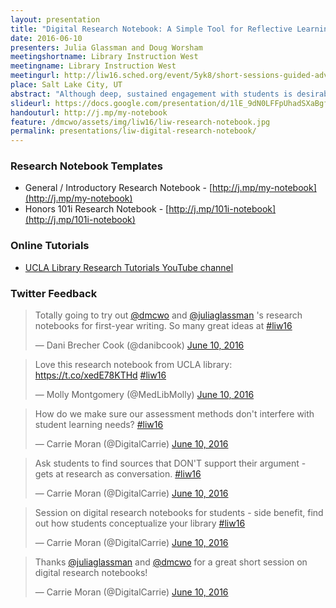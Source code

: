 ```yaml
---
layout: presentation
title: "Digital Research Notebook: A Simple Tool for Reflective Learning"
date: 2016-06-10
presenters: Julia Glassman and Doug Worsham
meetingshortname: Library Instruction West
meetingname: Library Instruction West
meetingurl: http://liw16.sched.org/event/5yk8/short-sessions-guided-adventures-in-team-hiking-collaborations-between-librarians-and-writing-program-faculty-to-flip-the-one-shot-library-workshop-digital-research-notebook-a-simple-tool-for-reflective-learning-at-scale
place: Salt Lake City, UT
abstract: "Although deep, sustained engagement with students is desirable, many librarians still work within the confines of the one-shot instruction session, some at universities serving tens of thousands of undergraduate students. Librarians must thus find creative ways to work at scale in order to help students craft thoughtful research questions, scaffold their research process, and think critically about the sources they find. To meet this challenge, librarians at UCLA created a digital “research notebook” which, through a combination of video tutorials and reflective writing prompts, guides student through the research process. The notebook can be assigned on its own, as a pre-assignment for a one-shot session, or as the backbone of a credit course or research consultation. This session will discuss the pedagogical framework of the notebook and offer simple ways participants can implement it at their own institutions."
slideurl: https://docs.google.com/presentation/d/1lE_9dN0LFFpUhadSXaBgfdoN2aDBPnekgbwyfOsEjT8/edit?usp=sharing
handouturl: http://j.mp/my-notebook
feature: /dmcwo/assets/img/liw16/liw-research-notebook.jpg
permalink: presentations/liw-digital-research-notebook/
---
```

### Research Notebook Templates
* General / Introductory Research Notebook - [http://j.mp/my-notebook](http://j.mp/my-notebook)
* Honors 101i Research Notebook - [http://j.mp/101i-notebook](http://j.mp/101i-notebook) 

### Online Tutorials
* [UCLA Library Research Tutorials YouTube channel](https://www.youtube.com/playlist?list=PLV8eqWoGXke5D5bmwscUhow1RJKWZmMRZ)

### Twitter Feedback

<blockquote class="twitter-tweet" data-lang="en"><p lang="en" dir="ltr">Totally going to try out <a href="https://twitter.com/dmcwo">@dmcwo</a> and <a href="https://twitter.com/juliaglassman">@juliaglassman</a> &#39;s research notebooks for first-year writing. So many great ideas at <a href="https://twitter.com/hashtag/liw16?src=hash">#liw16</a></p>&mdash; Dani Brecher Cook (@danibcook) <a href="https://twitter.com/danibcook/status/741326937021259776">June 10, 2016</a></blockquote>
<script async src="//platform.twitter.com/widgets.js" charset="utf-8"></script>

<blockquote class="twitter-tweet" data-lang="en"><p lang="en" dir="ltr">Love this research notebook from UCLA library: <a href="https://t.co/xedE78KTHd">https://t.co/xedE78KTHd</a> <a href="https://twitter.com/hashtag/liw16?src=hash">#liw16</a></p>&mdash; Molly Montgomery (@MedLibMolly) <a href="https://twitter.com/MedLibMolly/status/741318343370510340">June 10, 2016</a></blockquote>
<script async src="//platform.twitter.com/widgets.js" charset="utf-8"></script>

<blockquote class="twitter-tweet" data-lang="en"><p lang="en" dir="ltr">How do we make sure our assessment methods don&#39;t interfere with student learning needs? <a href="https://twitter.com/hashtag/liw16?src=hash">#liw16</a></p>&mdash; Carrie Moran (@DigitalCarrie) <a href="https://twitter.com/DigitalCarrie/status/741323313633329153">June 10, 2016</a></blockquote>
<script async src="//platform.twitter.com/widgets.js" charset="utf-8"></script>

<blockquote class="twitter-tweet" data-lang="en"><p lang="en" dir="ltr">Ask students to find sources that DON&#39;T support their argument - gets at research as conversation. <a href="https://twitter.com/hashtag/liw16?src=hash">#liw16</a></p>&mdash; Carrie Moran (@DigitalCarrie) <a href="https://twitter.com/DigitalCarrie/status/741320636828508160">June 10, 2016</a></blockquote>
<script async src="//platform.twitter.com/widgets.js" charset="utf-8"></script>

<blockquote class="twitter-tweet" data-lang="en"><p lang="en" dir="ltr">Session on digital research notebooks for students - side benefit, find out how students conceptualize your library <a href="https://twitter.com/hashtag/liw16?src=hash">#liw16</a></p>&mdash; Carrie Moran (@DigitalCarrie) <a href="https://twitter.com/DigitalCarrie/status/741319624734609409">June 10, 2016</a></blockquote>
<script async src="//platform.twitter.com/widgets.js" charset="utf-8"></script>

<blockquote class="twitter-tweet" data-lang="en"><p lang="en" dir="ltr">Thanks <a href="https://twitter.com/juliaglassman">@juliaglassman</a> and <a href="https://twitter.com/dmcwo">@dmcwo</a> for a great short session on digital research notebooks!</p>&mdash; Carrie Moran (@DigitalCarrie) <a href="https://twitter.com/DigitalCarrie/status/741321581385768960">June 10, 2016</a></blockquote>
<script async src="//platform.twitter.com/widgets.js" charset="utf-8"></script>
